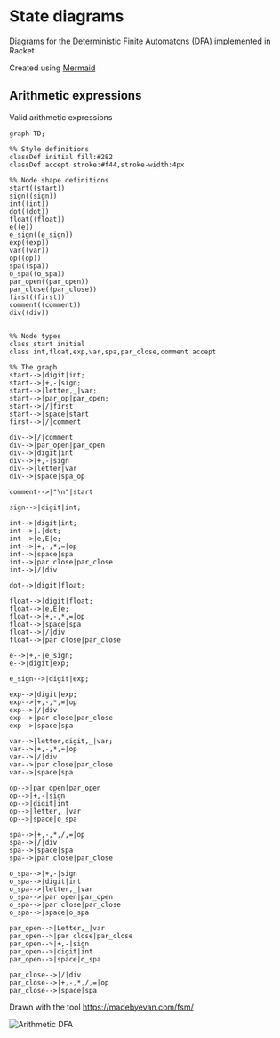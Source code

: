 # State diagrams

Diagrams for the Deterministic Finite Automatons (DFA) implemented in Racket

Created using [Mermaid](https://mermaid.js.org/syntax/flowchart.html)


## Arithmetic expressions

Valid arithmetic expressions

```mermaid
graph TD;

%% Style definitions
classDef initial fill:#282
classDef accept stroke:#f44,stroke-width:4px

%% Node shape definitions
start((start))
sign((sign))
int((int))
dot((dot))
float((float))
e((e))
e_sign((e_sign))
exp((exp))
var((var))
op((op))
spa((spa))
o_spa((o_spa))
par_open((par_open))
par_close((par_close))
first((first))
comment((comment))
div((div))


%% Node types
class start initial
class int,float,exp,var,spa,par_close,comment accept

%% The graph
start-->|digit|int;
start-->|+,-|sign;
start-->|letter,_|var;
start-->|par_op|par_open;
start-->|/|first
start-->|space|start
first-->|/|comment

div-->|/|comment
div-->|par_open|par_open
div-->|digit|int
div-->|+,-|sign
div-->|letter|var
div-->|space|spa_op

comment-->|"\n"|start

sign-->|digit|int;

int-->|digit|int;
int-->|.|dot;
int-->|e,E|e;
int-->|+,-,*,=|op
int-->|space|spa
int-->|par close|par_close
int-->|/|div

dot-->|digit|float;

float-->|digit|float;
float-->|e,E|e;
float-->|+,-,*,=|op
float-->|space|spa
float-->|/|div
float-->|par close|par_close

e-->|+,-|e_sign;
e-->|digit|exp;

e_sign-->|digit|exp;

exp-->|digit|exp;
exp-->|+,-,*,=|op
exp-->|/|div
exp-->|par close|par_close
exp-->|space|spa

var-->|letter,digit,_|var;
var-->|+,-,*,=|op
var-->|/|div
var-->|par close|par_close
var-->|space|spa

op-->|par open|par_open
op-->|+,-|sign
op-->|digit|int
op-->|letter,_|var
op-->|space|o_spa

spa-->|+,-,*,/,=|op
spa-->|/|div
spa-->|space|spa
spa-->|par close|par_close

o_spa-->|+,-|sign
o_spa-->|digit|int
o_spa-->|letter,_|var
o_spa-->|par open|par_open
o_spa-->|par close|par_close
o_spa-->|space|o_spa

par_open-->|Letter,_|var
par_open-->|par close|par_close
par_open-->|+,-|sign
par_open-->|digit|int
par_open-->|space|o_spa

par_close-->|/|div
par_close-->|+,-,*,/,=|op
par_close-->|space|spa
```

Drawn with the tool https://madebyevan.com/fsm/

![Arithmetic DFA](arithmetic_dfa.png)

